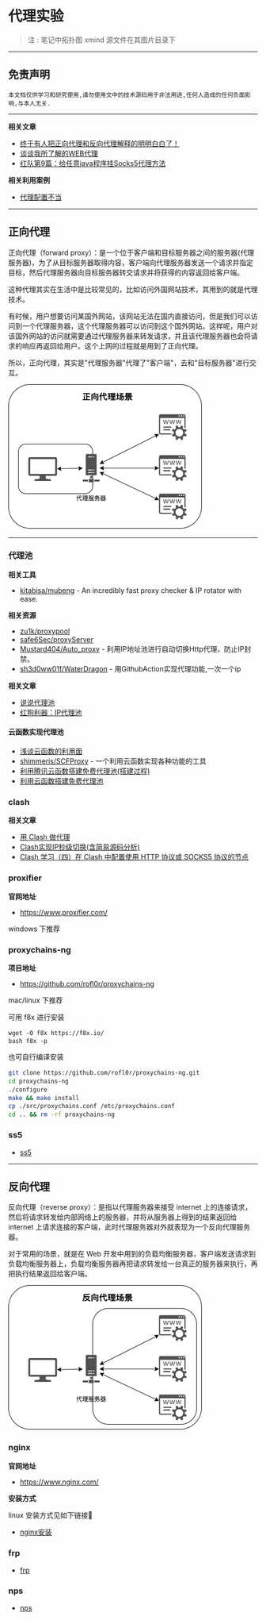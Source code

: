 # 代理实验

> 注 : 笔记中拓扑图 xmind 源文件在其图片目录下

---

## 免责声明

`本文档仅供学习和研究使用,请勿使用文中的技术源码用于非法用途,任何人造成的任何负面影响,与本人无关.`

---

**相关文章**
- [终于有人把正向代理和反向代理解释的明明白白了！](https://cloud.tencent.com/developer/article/1418457)
- [谈谈我所了解的WEB代理](https://www.freebuf.com/articles/web/181723.html)
- [红队第9篇：给任意java程序挂Socks5代理方法](https://mp.weixin.qq.com/s/pVAZvKADFVwPOC4CwrCooQ)

**相关利用案例**
- [代理配置不当](../../Web安全/Web_Generic/Web_Generic.md#代理配置不当)

---

## 正向代理

正向代理（forward proxy）：是一个位于客户端和目标服务器之间的服务器(代理服务器)，为了从目标服务器取得内容，客户端向代理服务器发送一个请求并指定目标，然后代理服务器向目标服务器转交请求并将获得的内容返回给客户端。

这种代理其实在生活中是比较常见的，比如访问外国网站技术，其用到的就是代理技术。

有时候，用户想要访问某国外网站，该网站无法在国内直接访问，但是我们可以访问到一个代理服务器，这个代理服务器可以访问到这个国外网站。这样呢，用户对该国外网站的访问就需要通过代理服务器来转发请求，并且该代理服务器也会将请求的响应再返回给用户。这个上网的过程就是用到了正向代理。

所以，正向代理，其实是"代理服务器"代理了"客户端"，去和"目标服务器"进行交互。

![](../../../../../assets/img/Security/RedTeam/后渗透/实验/代理实验/1.png)

---

### 代理池

**相关工具**
- [kitabisa/mubeng](https://github.com/kitabisa/mubeng) - An incredibly fast proxy checker & IP rotator with ease.

**相关资源**
- [zu1k/proxypool](https://github.com/zu1k/proxypool)
- [safe6Sec/proxyServer](https://github.com/safe6Sec/proxyServer)
- [Mustard404/Auto_proxy](https://github.com/Mustard404/Auto_proxy) - 利用IP地址池进行自动切换Http代理，防止IP封禁。
- [sh3d0ww01f/WaterDragon](https://github.com/sh3d0ww01f/WaterDragon) - 用GithubAction实现代理功能,一次一个ip

**相关文章**
- [说说代理池](https://xz.aliyun.com/t/7718)
- [红狗利器：IP代理池](https://www.freebuf.com/sectool/332623.html)

#### 云函数实现代理池
- [浅谈云函数的利用面](https://xz.aliyun.com/t/9502)
- [shimmeris/SCFProxy](https://github.com/shimmeris/SCFProxy/) - 一个利用云函数实现各种功能的工具
- [利用腾讯云函数搭建免费代理池(搭建过程)](https://www.freebuf.com/sectool/332903.html)
- [利用云函数搭建免费代理池](https://www.cnblogs.com/supdon/p/15099742.html)

### clash

**相关文章**
- [用 Clash 做代理](https://maintao.com/2021/use-clash-as-a-proxy/)
- [Clash实现IP秒级切换(含简易源码分析)](https://segmentfault.com/a/1190000040828310)
- [Clash 学习（四）在 Clash 中配置使用 HTTP 协议或 SOCKS5 协议的节点](https://senjianlu.com/2021/11/clash-note-04/)

### proxifier

**官网地址**
- https://www.proxifier.com/

windows 下推荐

### proxychains-ng

**项目地址**
- https://github.com/rofl0r/proxychains-ng

mac/linux 下推荐

可用 f8x 进行安装
```bahs
wget -O f8x https://f8x.io/
bash f8x -p
```

也可自行编译安装
```bash
git clone https://github.com/rofl0r/proxychains-ng.git
cd proxychains-ng
./configure
make && make install
cp ./src/proxychains.conf /etc/proxychains.conf
cd .. && rm -rf proxychains-ng
```

### ss5

- [ss5](../../../../Integrated/Linux/Power-Linux.md#ss5)

---

## 反向代理

反向代理（reverse proxy）：是指以代理服务器来接受 internet 上的连接请求，然后将请求转发给内部网络上的服务器，并将从服务器上得到的结果返回给 internet 上请求连接的客户端，此时代理服务器对外就表现为一个反向代理服务器。

对于常用的场景，就是在 Web 开发中用到的负载均衡服务器，客户端发送请求到负载均衡服务器上，负载均衡服务器再把请求转发给一台真正的服务器来执行，再把执行结果返回给客户端。

![](../../../../../assets/img/Security/RedTeam/后渗透/实验/代理实验/2.png)

### nginx

**官网地址**
- https://www.nginx.com/

**安装方式**

linux 安装方式见如下链接🔗
- [nginx安装](../../../../Integrated/Linux/Power-Linux.md#nginx)

### frp

- [frp](../../../安全工具/frp.md)

### nps

- [nps](../../../安全工具/nps.md)
